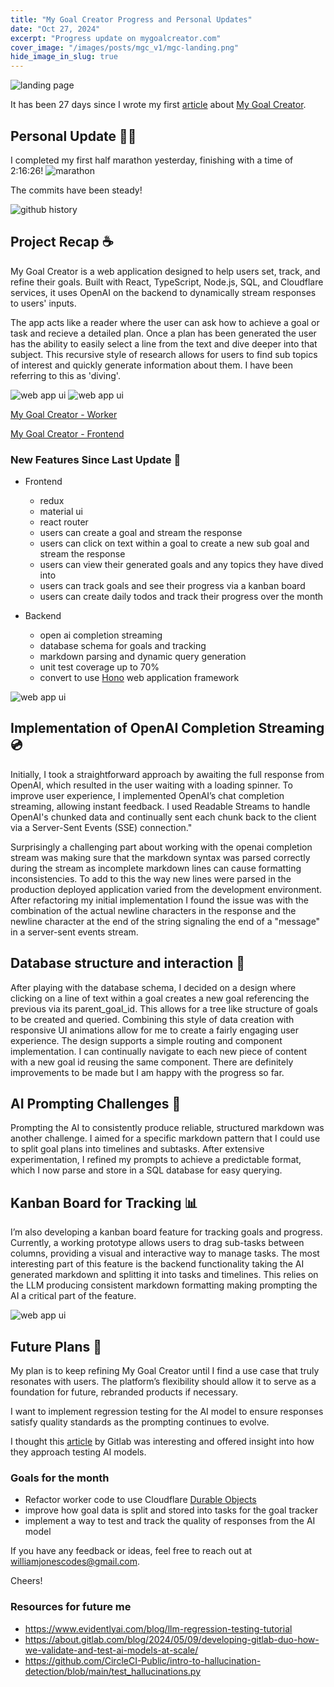 ```yaml
---
title: "My Goal Creator Progress and Personal Updates"
date: "Oct 27, 2024"
excerpt: "Progress update on mygoalcreator.com"
cover_image: "/images/posts/mgc_v1/mgc-landing.png"
hide_image_in_slug: true
---
```


<img src="/images/posts/mgc_v1/mgc-ui-2.png" alt="landing page" title="my goal creator"  />

It has been 27 days since I wrote my first [article](https://www.williamjonescodes.com/blog/building-with-cloudflare) about [My Goal Creator](https://mygoalcreator.com).

## Personal Update 🏃‍♂️

I completed my first half marathon yesterday, finishing with a time of 2:16:26!
<img src="/images/posts/mgc_v1/marathon.jpg" alt="marathon" title="marathon"  />

The commits have been steady!

<img src="/images/posts/mgc_v1/contributions.png" alt="github history" title="commit history"  />

## Project Recap ☕️

My Goal Creator is a web application designed to help users set, track, and refine their goals. Built with React, TypeScript, Node.js, SQL, and Cloudflare services, it uses OpenAI on the backend to dynamically stream responses to users' inputs.

The app acts like a reader where the user can ask how to achieve a goal or task and recieve a detailed plan. Once a plan has been generated the user has the ability to easily select a line from the text and dive deeper into that subject. This recursive style of research allows for users to find sub topics of interest and quickly generate information about them. I have been referring to this as 'diving'.

<img src="/images/posts/mgc_v1/mgc-ui-4.png" alt="web app ui" title="plan"  />

<img src="/images/posts/mgc_v1/mgc-ui-6.png" alt="web app ui" title="dive"  />

[My Goal Creator - Worker](https://github.com/CodeJonesW/MyGoalCreator-worker)

[My Goal Creator - Frontend](https://github.com/CodeJonesW/MyGoalCreator)

### New Features Since Last Update 🚀

- Frontend
  - redux
  - material ui
  - react router
  - users can create a goal and stream the response
  - users can click on text within a goal to create a new sub goal and stream the response
  - users can view their generated goals and any topics they have dived into
  - users can track goals and see their progress via a kanban board
  - users can create daily todos and track their progress over the month
- Backend

  - open ai completion streaming
  - database schema for goals and tracking
  - markdown parsing and dynamic query generation
  - unit test coverage up to 70%
  - convert to use [Hono](https://hono.dev/docs/) web application framework

<img src="/images/posts/mgc_v1/mgc-ui-1.png" alt="web app ui" title="enter goal"  />

## Implementation of OpenAI Completion Streaming 💿

Initially, I took a straightforward approach by awaiting the full response from OpenAI, which resulted in the user waiting with a loading spinner. To improve user experience, I implemented OpenAI’s chat completion streaming, allowing instant feedback. I used Readable Streams to handle OpenAI's chunked data and continually sent each chunk back to the client via a Server-Sent Events (SSE) connection."

Surprisingly a challenging part about working with the openai completion stream was making sure that the markdown syntax was parsed correctly during the stream as incomplete markdown lines can cause formatting inconsistencies. To add to this the way new lines were parsed in the production deployed application varied from the development environment. After refactoring my initial implementation I found the issue was with the combination of the actual newline characters in the response and the newline character at the end of the string signaling the end of a "message" in a server-sent events stream.

## Database structure and interaction 💾

After playing with the database schema, I decided on a design where clicking on a line of text within a goal creates a new goal referencing the previous via its parent_goal_id. This allows for a tree like structure of goals to be created and queried. Combining this style of data creation with responsive UI animations allow for me to create a fairly engaging user experience. The design supports a simple routing and component implementation. I can continually navigate to each new piece of content with a new goal id reusing the same component. There are definitely improvements to be made but I am happy with the progress so far.

## AI Prompting Challenges 💬

Prompting the AI to consistently produce reliable, structured markdown was another challenge. I aimed for a specific markdown pattern that I could use to split goal plans into timelines and subtasks. After extensive experimentation, I refined my prompts to achieve a predictable format, which I now parse and store in a SQL database for easy querying.

## Kanban Board for Tracking 📊

I’m also developing a kanban board feature for tracking goals and progress. Currently, a working prototype allows users to drag sub-tasks between columns, providing a visual and interactive way to manage tasks. The most interesting part of this feature is the backend functionality taking the AI generated markdown and splitting it into tasks and timelines. This relies on the LLM producing consistent markdown formatting making prompting the AI a critical part of the feature.

<img src="/images/posts/mgc_v1/mgc-ui-3.png" alt="web app ui" title="goal tracker"  />

## Future Plans 📜

My plan is to keep refining My Goal Creator until I find a use case that truly resonates with users. The platform’s flexibility should allow it to serve as a foundation for future, rebranded products if necessary.

I want to implement regression testing for the AI model to ensure responses satisfy quality standards as the prompting continues to evolve.

I thought this [article](https://about.gitlab.com/blog/2024/05/09/developing-gitlab-duo-how-we-validate-and-test-ai-models-at-scale/) by Gitlab was interesting and offered insight into how they approach testing AI models.

### Goals for the month

- Refactor worker code to use Cloudflare [Durable Objects](https://developers.cloudflare.com/durable-objects/)
- improve how goal data is split and stored into tasks for the goal tracker
- implement a way to test and track the quality of responses from the AI model

If you have any feedback or ideas, feel free to reach out at williamjonescodes@gmail.com.

Cheers!

### Resources for future me

- https://www.evidentlyai.com/blog/llm-regression-testing-tutorial
- https://about.gitlab.com/blog/2024/05/09/developing-gitlab-duo-how-we-validate-and-test-ai-models-at-scale/
- https://github.com/CircleCI-Public/intro-to-hallucination-detection/blob/main/test_hallucinations.py
